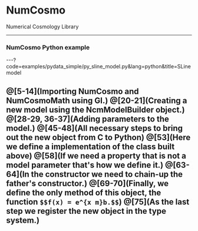 # NumCosmo 

Numerical Cosmology Library

---

### NumCosmo Python example

---?code=examples/pydata_simple/py_sline_model.py&lang=python&title=SLine model

@[5-14](Importing NumCosmo and NumCosmoMath using GI.)
@[20-21](Creating a new model using the NcmModelBuilder object.)
@[28-29, 36-37](Adding parameters to the model.)
@[45-48](All necessary steps to bring out the new object from C to Python)
@[53](Here we define a implementation of the class built above)
@[58](If we need a property that is not a model parameter that's how we define it.)
@[63-64](In the constructor we need to chain-up the father's constructor.)
@[69-70](Finally, we define the only method of this object, the function `$$f(x) = e^{x m}b.$$`)
@[75](As the last step we register the new object in the type system.)
---


